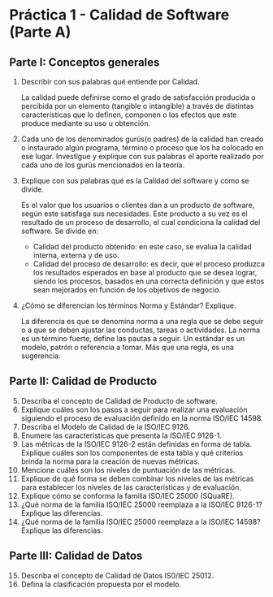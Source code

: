 # Práctica 1 - Calidad de Software (Parte A)

## Parte I: Conceptos generales

1. Describir con sus palabras qué entiende por Calidad.

    La calidad puede definirse como el grado de satisfacción producida o percibida por un elemento (tangible o intangible) a través de distintas características que lo definen, componen o los efectos que este produce mediante su uso u obtención.

2. Cada uno de los denominados gurús(o padres) de la calidad han creado o instaurado algún programa, término o proceso que los ha colocado en ese lugar. Investigue y explique con sus palabras el aporte realizado por cada uno de los gurús mencionados en la teoría.
3. Explique con sus palabras qué es la Calidad del software y cómo se divide.

    Es el valor que los usuarios o clientes dan a un producto de software, según este satisfaga sus necesidades. Este producto a su vez es el resultado de un proceso de desarrollo, el cual condiciona la calidad del software. Se divide en:
    - Calidad del producto obtenido: en este caso, se evalua la calidad interna, externa y de uso.
    - Calidad del proceso de desarrollo: es decir, que el proceso produzca los resultados esperados en base al producto que se desea lograr, siendo los procesos, basados en una correcta definición y que estos sean mejorados en función de los objetivos de negocio.

4. ¿Cómo se diferencian los términos Norma y Estándar? Explique.

    La diferencia es que se denomina norma a una regla que se debe seguir o a que se deben ajustar las conductas, tareas o actividades. La norma es un término fuerte, define las pautas a seguir. Un estándar es un modelo, patrón o referencia a tomar. Más que una regla, es una sugerencia.

## Parte II: Calidad de Producto

5. Describa el concepto de Calidad de Producto de software.
6. Explique cuáles son los pasos a seguir para realizar una evaluación siguiendo el proceso de evaluación definido en la norma ISO/IEC 14598.
7. Describa el Modelo de Calidad de la ISO/IEC 9126.
8. Enumere las características que presenta la ISO/IEC 9126-1.
9. Las métricas de la ISO/IEC 9126-2 están definidas en forma de tabla. Explique cuáles son los componentes de esta tabla y qué criterios brinda la norma para la creación de nuevas métricas.
10. Mencione cuáles son los niveles de puntuación de las métricas.
11. Explique de qué forma se deben combinar los niveles de las métricas para establecer los niveles de las características y de evaluación.
12. Explique cómo se conforma la familia ISO/IEC 25000 (SQuaRE).
13. ¿Qué norma de la familia ISO/IEC 25000 reemplaza a la ISO/IEC 9126-1? Explique las diferencias.
14. ¿Qué norma de la familia ISO/IEC 25000 reemplaza a la ISO/IEC 14598? Explique las diferencias.

## Parte III: Calidad de Datos

15. Describa el concepto de Calidad de Datos IS0/IEC 25012.
16. Defina la clasificación propuesta por el modelo.